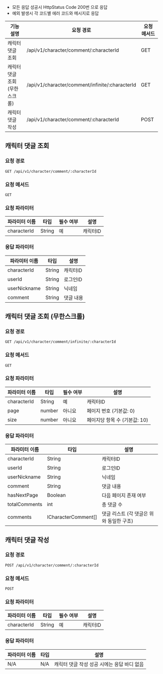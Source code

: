 - 모든 응답 성공시 HttpStatus Code 200번 으로 응답
- 예외 발생시 각 코드별 에러 코드와 메시지로 응답

| 기능 설명                     | 요청 경로                                       | 요청 메서드 |
| ----------------------------- | ----------------------------------------------- | ----------- |
| 캐릭터 댓글 조회              | /api/v1/character/comment/:characterId          | GET         |
| 캐릭터 댓글 조회(무한 스크롤) | /api/v1/character/comment/infinite/:characterId | GET         |
| 캐릭터 댓글 작성              | /api/v1/character/comment/:characterId          | POST        |

## 캐릭터 댓글 조회

### 요청 경로

`GET /api/v1/character/comment/:characterId`

### 요청 메서드

`GET`

### 요청 파라미터

| 파라미터 이름 | 타입   | 필수 여부 | 설명     |
| ------------- | ------ | --------- | -------- |
| characterId   | String | 예        | 캐릭터ID |

### 응답 파라미터

| 파라미터 이름 | 타입   | 설명      |
| ------------- | ------ | --------- |
| characterId   | String | 캐릭터ID  |
| userId        | String | 로그인ID  |
| userNickname  | String | 닉네임    |
| comment       | String | 댓글 내용 |

## 캐릭터 댓글 조회 (무한스크롤)

### 요청 경로

`GET /api/v1/character/comment/infinite/:characterId`

### 요청 메서드

`GET`

### 요청 파라미터

| 파라미터 이름 | 타입   | 필수 여부 | 설명                          |
| ------------- | ------ | --------- | ----------------------------- |
| characterId   | String | 예        | 캐릭터ID                      |
| page          | number | 아니요    | 페이지 번호 (기본값: 0)       |
| size          | number | 아니요    | 페이지당 항목 수 (기본값: 10) |

### 응답 파라미터

| 파라미터 이름 | 타입                | 설명                                     |
| ------------- | ------------------- | ---------------------------------------- |
| characterId   | String              | 캐릭터ID                                 |
| userId        | String              | 로그인ID                                 |
| userNickname  | String              | 닉네임                                   |
| comment       | String              | 댓글 내용                                |
| hasNextPage   | Boolean             | 다음 페이지 존재 여부                    |
| totalComments | int                 | 총 댓글 수                               |
| comments      | ICharacterComment[] | 댓글 리스트 (각 댓글은 위와 동일한 구조) |

## 캐릭터 댓글 작성

### 요청 경로

`POST /api/v1/character/comment/:characterId`

### 요청 메서드

`POST`

### 요청 파라미터

| 파라미터 이름 | 타입   | 필수 여부 | 설명     |
| ------------- | ------ | --------- | -------- |
| characterId   | String | 예        | 캐릭터ID |

### 응답 파라미터

| 파라미터 이름 | 타입 | 설명                                        |
| ------------- | ---- | ------------------------------------------- |
| N/A           | N/A  | 캐릭터 댓글 작성 성공 시에는 응답 바디 없음 |
